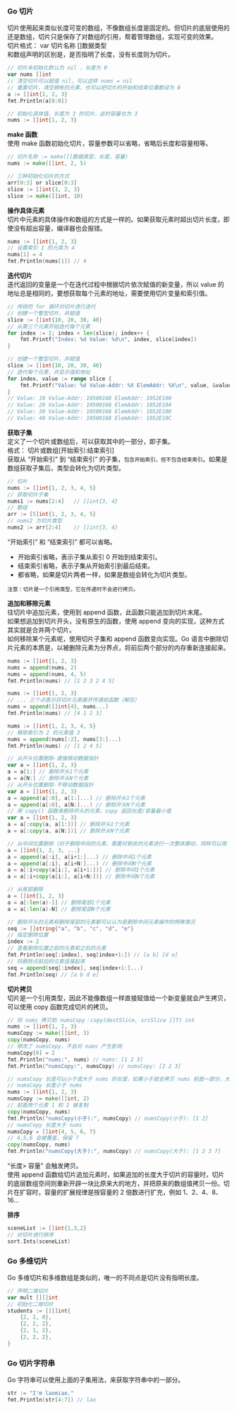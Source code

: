 
### Go 切片
切片使用起来类似长度可变的数组，不像数组长度是固定的。但切片的底层使用的还是数组，切片只是保存了对数组的引用，帮着管理数组，实现可变的效果。  
切片格式： var 切片名称 [\]数据类型  
和数组声明的区别是，是否指明了长度，没有长度则为切片。  

```go
// 切片未初始化默认为 nil ，长度为 0 
var nums []int
// 清空切片可以赋值 nil，可以这样 nums = nil
// 重置切片，清空拥有的元素，也可以把切片的开始和结束位置都设为 0
a := []int{1, 2, 3}
fmt.Println(a[0:0])

// 初始化具体值，长度为 3 的切片，此时容量也为 3
nums := []int{1, 2, 3}
```

**make 函数**  
使用 make 函数初始化切片，容量参数可以省略，省略后长度和容量相等。  
```go
// 切片名称 := make([]数据类型，长度，容量)
nums := make([]int, 2, 5)

// 三种初始化切片的方式
arr[0:3] or slice[0:3]
slice := []int{1, 2, 3}
slice := make([]int, 10)
```

**操作具体元素**  
切片中元素的具体操作和数组的方式是一样的。如果获取元素时超出切片长度，即使没有超出容量，编译器也会报错。
```go
nums := []int{1, 2, 3}
// 设置索引 1 的元素为 4
nums[1] = 4
fmt.Println(nums[1]) // 4
```

**迭代切片**  
迭代返回的变量是一个在迭代过程中根据切片依次赋值的新变量，所以 value 的地址总是相同的，要想获取每个元素的地址，需要使用切片变量和索引值。
```go
// 传统的 for 循环对切片进行迭代
// 创建一个整型切片，并赋值
slice := []int{10, 20, 30, 40}
// 从第三个元素开始迭代每个元素
for index := 2; index < len(slice); index++ {
    fmt.Printf("Index: %d Value: %d\n", index, slice[index])
}

// 创建一个整型切片，并赋值
slice := []int{10, 20, 30, 40}
// 迭代每个元素，并显示值和地址
for index, value := range slice {
    fmt.Printf("Value: %d Value-Addr: %X ElemAddr: %X\n", value, &value, &slice[index])
}
// Value: 10 Value-Addr: 10500168 ElemAddr: 1052E100
// Value: 20 Value-Addr: 10500168 ElemAddr: 1052E104
// Value: 30 Value-Addr: 10500168 ElemAddr: 1052E108
// Value: 40 Value-Addr: 10500168 ElemAddr: 1052E10C
```

**获取子集**  
定义了一个切片或数组后，可以获取其中的一部分，即子集。  
格式： 切片或数组[开始索引:结束索引]  
获取从 “开始索引” 到 “结束索引” 的子集，`包含开始索引，但不包含结束索引`。如果是数组获取子集后，类型会转化为切片类型。
```go
// 切片
nums := []int{1, 2, 3, 4, 5}
// 获取切片子集
nums1 := nums[2:4]   // []int{3, 4}
// 数组
arr := [5]int{1, 2, 3, 4, 5}
// nums2 为切片类型
nums2 := arr[2:4]    // []int{3, 4}
```
“开始索引” 和 “结束索引” 都可以省略。
- 开始索引省略，表示子集从索引 0 开始到结束索引。
- 结束索引省略，表示子集从开始索引到最后结束。
- 都省略，如果是切片两者一样，如果是数组会转化为切片类型。

`注意：切片是一个引用类型，它在传递时不会进行拷贝。`


**追加和移除元素**  
往切片中追加元素，使用到 append 函数，此函数只能追加到切片末尾。  
如果想追加到切片开头，没有原生的函数，使用 append 变向的实现，这种方式其实就是合并两个切片。  
如何移除某个元素呢，使用切片子集和 append 函数变向实现。Go 语言中删除切片元素的本质是，以被删除元素为分界点，将前后两个部分的内存重新连接起来。  
```go
nums := []int{1, 2, 3}
nums = append(nums, 2)
nums = append(nums, 4, 5)
fmt.Println(nums) // [1 2 3 2 4 5]

nums := []int{1, 2, 3}
// ... 三个点表示将切片元素展开传递给函数（解包）
nums = append([]int{4}, nums...)
fmt.Println(nums) // [4 1 2 3]

nums := []int{1, 2, 3, 4, 5}
// 移除索引为 2 的元素值 3
nums = append(nums[:2], nums[3:]...)
fmt.Println(nums) // [1 2 4 5]

// 从开头位置删除-直接移动数据指针
var a = []int{1, 2, 3}
a = a[1:] // 删除开头1个元素
a = a[N:] // 删除开头N个元素
// 从开头位置删除-不移动数据指针
var a = []int{1, 2, 3}
a = append(a[:0], a[1:]...) // 删除开头1个元素
a = append(a[:0], a[N:]...) // 删除开头N个元素
// 用 copy() 函数来删除开头的元素，copy 返回长度/容量最小值
var a = []int{1, 2, 3}
a = a[:copy(a, a[1:])] // 删除开头1个元素
a = a[:copy(a, a[N:])] // 删除开头N个元素

// 从中间位置删除（对于删除中间的元素，需要对剩余的元素进行一次整体挪动，同样可以用 append 或 copy 原地完成）
a = []int{1, 2, 3, ...}
a = append(a[:i], a[i+1:]...) // 删除中间1个元素
a = append(a[:i], a[i+N:]...) // 删除中间N个元素
a = a[:i+copy(a[i:], a[i+1:])] // 删除中间1个元素
a = a[:i+copy(a[i:], a[i+N:])] // 删除中间N个元素

// 从尾部删除
a = []int{1, 2, 3}
a = a[:len(a)-1] // 删除尾部1个元素
a = a[:len(a)-N] // 删除尾部N个元素

// 删除开头的元素和删除尾部的元素都可以认为是删除中间元素操作的特殊情况
seq := []string{"a", "b", "c", "d", "e"}
// 指定删除位置
index := 2
// 查看删除位置之前的元素和之后的元素
fmt.Println(seq[:index], seq[index+1:]) // [a b] [d e]
// 将删除点前后的元素连接起来
seq = append(seq[:index], seq[index+1:]...)
fmt.Println(seq) // [a b d e]
```

**切片拷贝**  
切片是一个引用类型，因此不能像数组一样直接赋值给一个新变量就会产生拷贝，可以使用 copy 函数完成切片的拷贝。
```go
// 将 nums 拷贝到 numsCopy：copy(destSlice, srcSlice []T) int
nums := []int{1, 2, 3}
numsCopy := make([]int, 3)
copy(numsCopy, nums)
// 修改了 numsCopy，不会对 nums 产生影响
numsCopy[0] = 2
fmt.Println("nums:", nums) // nums: [1 2 3]
fmt.Println("numsCopy:", numsCopy) // numsCopy: [2 2 3]

// numsCopy 长度可以小于或大于 nums 的长度，如果小于就会拷贝 nums 前面一部分，大于会保留 numsCopy 后面一部分
// numsCopy 长度小于 nums
nums := []int{1, 2, 3}
numsCopy := make([]int, 2)
// 前面两个元素 1 和 2 被复制
copy(numsCopy, nums)
fmt.Println("numsCopy(小于):", numsCopy) // numsCopy(小于): [1 2]
// numsCopy 长度大于 nums
numsCopy = []int{4, 5, 6, 7}
// 4,5,6 会被覆盖，保留 7
copy(numsCopy, nums)
fmt.Println("numsCopy(大于):", numsCopy) // numsCopy(大于): [1 2 3 7]
```

“长度> 容量” 会触发拷贝。  
使用 append 函数给切片追加元素时，如果追加的长度大于切片的容量时，切片的底层数组空间则重新开辟一块比原来大的地方，并把原来的数组值拷贝一份。切片在扩容时，容量的扩展规律是按容量的 2 倍数进行扩充，例如 1、2、4、8、16...  

**排序**  
```go
sceneList := []int{1,3,2}
// 对切片进行排序
sort.Ints(sceneList)
```

### Go 多维切片
Go 多维切片和多维数组是类似的，唯一的不同点是切片没有指明长度。
```go
// 声明二维切片
var mult [][]int
// 初始化二维切片
students := [][]int{
    {2, 2, 0},
    {2, 2, 2},
    {2, 1, 2},
    {2, 2, 2},
}
```

### Go 切片字符串
Go 字符串可以使用上面的子集用法，来获取字符串中的一部分。
```go
str := "I'm laomiao."
fmt.Println(str[4:7]) // lao
```
